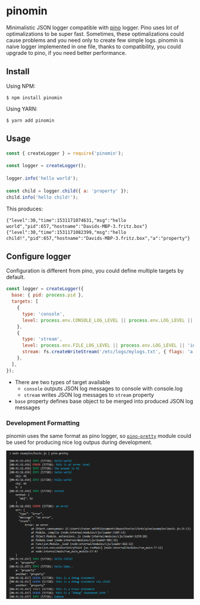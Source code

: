 # pinomin

Minimalistic JSON logger compatible with [pino](https://www.npmjs.com/package/pino) logger. Pino uses lot of optimalizations to be super fast. Sometimes, these optimalizations could cause problems and you need only to create few simple logs. pinomin is naive logger implemented in one file, thanks to compatibility, you could upgrade to pino, if you need better performance.

## Install

Using NPM:

```
$ npm install pinomin
```

Using YARN:

```
$ yarn add pinomin
```

## Usage

```js
const { createLogger } = require('pinomin');

const logger = createLogger();

logger.info('hello world');

const child = logger.child({ a: 'property' });
child.info('hello child!');
```

This produces:

```
{"level":30,"time":1531171074631,"msg":"hello world","pid":657,"hostname":"Davids-MBP-3.fritz.box"}
{"level":30,"time":1531171082399,"msg":"hello child!","pid":657,"hostname":"Davids-MBP-3.fritz.box","a":"property"}
```

## Configure logger
Configuration is different from pino, you could define multiple targets by default.

```js
const logger = createLogger({
  base: { pid: process.pid },
  targets: [
    {
      type: 'console',
      level: process.env.CONSOLE_LOG_LEVEL || process.env.LOG_LEVEL || 'info',
    },
    {
      type: 'stream',
      level: process.env.FILE_LOG_LEVEL || process.env.LOG_LEVEL || 'info',
      stream: fs.createWriteStream('/etc/logs/mylogs.txt', { flags: 'a' }),
    },
  ],
});
```

- There are two types of target available
  - `console` outputs JSON log messages to console with console.log
  - `stream` writes JSON log messages to `stream` property
- `base` property defines base object to be merged into produced JSON log messages


### Development Formatting

pinomin uses the same format as pino logger, so [`pino-pretty`](https://github.com/pinojs/pino-pretty) module could be used for producing nice log outpus during development.

![pretty demo](https://raw.githubusercontent.com/pinojs/pino/master/pretty-demo.png)